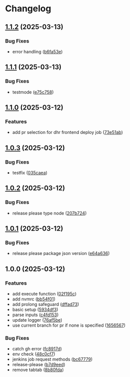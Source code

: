 # Changelog

## [1.1.2](https://github.com/olebergen/tapir/compare/v1.1.1...v1.1.2) (2025-03-13)


### Bug Fixes

* error handling ([b6fa53e](https://github.com/olebergen/tapir/commit/b6fa53e8654f89b6ef04028200cf1bc3cad37b2b))

## [1.1.1](https://github.com/olebergen/tapir/compare/v1.1.0...v1.1.1) (2025-03-13)


### Bug Fixes

* testmode ([e75c758](https://github.com/olebergen/tapir/commit/e75c7581fdf01223b6e6fa175bf7fc4a629abcb5))

## [1.1.0](https://github.com/olebergen/tapir/compare/v1.0.3...v1.1.0) (2025-03-12)


### Features

* add pr selection for dhr frontend deploy job ([73e51ab](https://github.com/olebergen/tapir/commit/73e51abe3821eefe3e4eaea3169f501bd3d69cf5))

## [1.0.3](https://github.com/olebergen/tapir/compare/v1.0.2...v1.0.3) (2025-03-12)


### Bug Fixes

* testfix ([035caea](https://github.com/olebergen/tapir/commit/035caea5f05fcd212db12df561828dd0733f56f5))

## [1.0.2](https://github.com/olebergen/tapir/compare/v1.0.1...v1.0.2) (2025-03-12)


### Bug Fixes

* release please type node ([207b724](https://github.com/olebergen/tapir/commit/207b7240493aee44df84030b6a586cdfe15ea102))

## [1.0.1](https://github.com/olebergen/tapir/compare/v1.0.0...v1.0.1) (2025-03-12)


### Bug Fixes

* release please package json version ([e64a636](https://github.com/olebergen/tapir/commit/e64a636ce6e0172af93404a9cbded0bad662fbb0))

## 1.0.0 (2025-03-12)


### Features

* add execute function ([02f195c](https://github.com/olebergen/tapir/commit/02f195c6952b5281200968941aa9ddde8ef6143e))
* add nvmrc ([bb54f01](https://github.com/olebergen/tapir/commit/bb54f01ff5e1680b0fb965b369dc26dc35367cc2))
* add prolong safeguard ([dffad73](https://github.com/olebergen/tapir/commit/dffad7321c50f7461a66b7c919881e9ad20a1c12))
* basic setup ([5934df3](https://github.com/olebergen/tapir/commit/5934df38990521fbf5880475c7f406dbb44edb1e))
* parse inputs ([c4fd153](https://github.com/olebergen/tapir/commit/c4fd15344661e45ae07c6537dc568df50dea1b25))
* update logger ([76af5be](https://github.com/olebergen/tapir/commit/76af5be1cd505e0d108edc8c3a0ece045fa3100d))
* use current branch for pr if none is specified ([1656567](https://github.com/olebergen/tapir/commit/16565676e299a7c92a7376b42468774cb261f205))


### Bug Fixes

* catch gh error ([fc8917d](https://github.com/olebergen/tapir/commit/fc8917d09d7163a8bcc13f06e46ab15802fd4521))
* env check ([48c0cf7](https://github.com/olebergen/tapir/commit/48c0cf77c562131c90d27bf2498debffe360c697))
* jenkins job request methods ([bc67779](https://github.com/olebergen/tapir/commit/bc67779eda12300ec8f36aceb8c5cb58b4bc0d9e))
* release-please ([b7d9eed](https://github.com/olebergen/tapir/commit/b7d9eedfe000e9f1afc4e7c5941edeaf9cf08137))
* remove tabtab ([8b80fda](https://github.com/olebergen/tapir/commit/8b80fda9daf8b4ed04cd51c7e337a49a6c216ab4))
